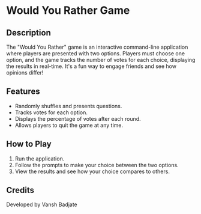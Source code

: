 # Would You Rather Game

## Description
The "Would You Rather" game is an interactive command-line application where players are presented with two options. Players must choose one option, and the game tracks the number of votes for each choice, displaying the results in real-time. It's a fun way to engage friends and see how opinions differ!

## Features
- Randomly shuffles and presents questions.
- Tracks votes for each option.
- Displays the percentage of votes after each round.
- Allows players to quit the game at any time.

## How to Play
1. Run the application.
2. Follow the prompts to make your choice between the two options.
3. View the results and see how your choice compares to others.

## Credits
Developed by Vansh Badjate
